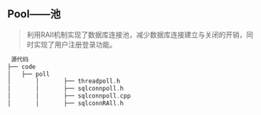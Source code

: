 ## Pool——池

> 利用RAII机制实现了数据库连接池，减少数据库连接建立与关闭的开销，同时实现了用户注册登录功能。

```c++
 源代码
├── code          
│   ├── poll
│		│		├── threadpoll.h
│		│		├── sqlconnpoll.h
│		│		├── sqlconnpoll.cpp
│		│		├── sqlconnRAll.h
```

